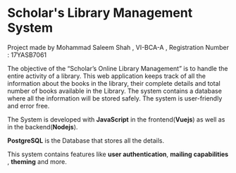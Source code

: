 # Scholar's Library Management System

Project made by Mohammad Saleem Shah , VI-BCA-A , Registration Number : 17YASB7061

The objective of the “Scholar’s Online Library Management” is to handle the entire activity of a library. This web application keeps track of all the information about the books in the library, their complete details and total number of books available in the Library. The system contains a database where all the information will be stored safely. The system is user-friendly and error free.

The System is developed with **JavaScript** in the frontend(**Vuejs**) as well as in the backend(**Nodejs**).

**PostgreSQL** is the Database that stores all the details.

This system contains features like **user authentication**, **mailing capabilities** , **theming** and more.
